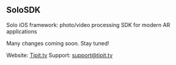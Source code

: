 ## SoloSDK
Solo iOS framework: photo/video processing SDK for modern AR applications

Many changes coming soon. Stay tuned!

Website: [Tipit.tv](https://tipit.tv/)
Support: [support@tipit.tv](support@tipit.tv)
